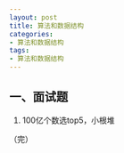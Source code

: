 ```yaml
---
layout: post
title: 算法和数据结构
categories:
- 算法和数据结构
tags:
- 算法和数据结构
---
```


## 一、面试题

1. 100亿个数选top5，小根堆


（完）
